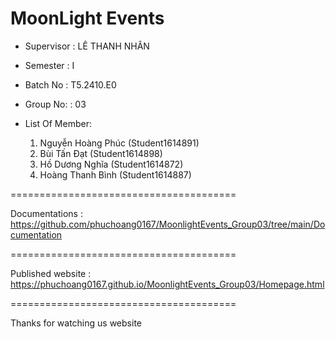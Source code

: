 MoonLight Events
=======================================
+ Supervisor		: LÊ THANH NHÂN
+ Semester		: I	
+ Batch No		: T5.2410.E0	
+ Group No:		: 03
+ List Of Member:
  
	1. Nguyễn Hoàng Phúc  	(Student1614891)
	2. Bùi Tấn Đạt		(Student1614898)
	3. Hồ Dương Nghĩa 	(Student1614872)
 	4. Hoàng Thanh Bình 	(Student1614887)	

=======================================

Documentations : https://github.com/phuchoang0167/MoonlightEvents_Group03/tree/main/Documentation

=======================================

Published website :  https://phuchoang0167.github.io/MoonlightEvents_Group03/Homepage.html

=======================================

Thanks for watching us website
